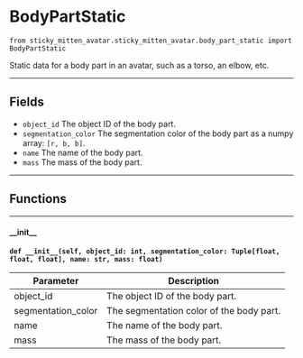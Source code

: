 # BodyPartStatic

`from sticky_mitten_avatar.sticky_mitten_avatar.body_part_static import BodyPartStatic`

Static data for a body part in an avatar, such as a torso, an elbow, etc.

***

## Fields

- `object_id` The object ID of the body part.
- `segmentation_color` The segmentation color of the body part as a numpy array: `[r, b, b]`.
- `name` The name of the body part.
- `mass` The mass of the body part.

***

## Functions

***

#### \_\_init\_\_

**`def __init__(self, object_id: int, segmentation_color: Tuple[float, float, float], name: str, mass: float)`**

| Parameter | Description |
| --- | --- |
| object_id | The object ID of the body part. |
| segmentation_color | The segmentation color of the body part. |
| name | The name of the body part. |
| mass | The mass of the body part. |

